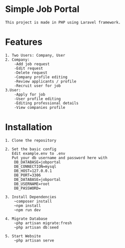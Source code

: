 # Simple Job Portal
    This project is made in PHP using Laravel framework.

# Features
    1. Two Users: Company, User
    2. Company:
        -Add job request
        -Edit request
        -Delete request
        -Company profile editing
        -Review applicants / profile
        -Recruit user for job
    3.User:
        -Apply for job
        -User profile editing
        -Editing professional details
        -View companies profile

# Installation
    1. Clone the repository

    2. Set the basic config
       Edit example.env to .env
       Put your db username and password here with 
        DB_DATABASE=jobportal
        DB_CONNECTION=mysql
        DB_HOST=127.0.0.1 
        DB_PORT=3306
        DB_DATABASE=jobportal 
        DB_USERNAME=root
        DB_PASSWORD=

    3. Install Dependencies
        ~composer install
        ~npm install
        ~npm run dev

    4. Migrate Database
        ~php artisan migrate:fresh
        ~php artisan db:seed

    5. Start Website
        ~php artisan serve
